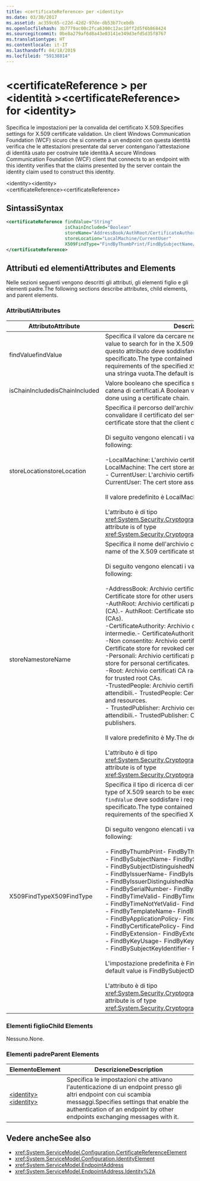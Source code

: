 ```yaml
---
title: <certificateReference> per <identity>
ms.date: 03/30/2017
ms.assetid: ac359c65-c22d-42d2-97de-db53b77cebdb
ms.openlocfilehash: 3b7779ac00c2fca6300c12ac18ff2d5f6b868424
ms.sourcegitcommit: 0be8a279af6d8a43e03141e349d3efd5d35f8767
ms.translationtype: HT
ms.contentlocale: it-IT
ms.lasthandoff: 04/18/2019
ms.locfileid: "59138814"
---
```

# <a name="certificatereference-for-identity"></a><span data-ttu-id="cd3fe-102">\<certificateReference > per \<identità ></span><span class="sxs-lookup"><span data-stu-id="cd3fe-102">\<certificateReference> for \<identity></span></span>
<span data-ttu-id="cd3fe-103">Specifica le impostazioni per la convalida del certificato X.509.</span><span class="sxs-lookup"><span data-stu-id="cd3fe-103">Specifies settings for X.509 certificate validation.</span></span> <span data-ttu-id="cd3fe-104">Un client Windows Communication Foundation (WCF) sicuro che si connette a un endpoint con questa identità verifica che le attestazioni presentate dal server contengano l'attestazione di identità usato per costruire tale identità.</span><span class="sxs-lookup"><span data-stu-id="cd3fe-104">A secure Windows Communication Foundation (WCF) client that connects to an endpoint with this identity verifies that the claims presented by the server contain the identity claim used to construct this identity.</span></span>  
  
 <span data-ttu-id="cd3fe-105">\<identity></span><span class="sxs-lookup"><span data-stu-id="cd3fe-105">\<identity></span></span>  
<span data-ttu-id="cd3fe-106">\<certificateReference></span><span class="sxs-lookup"><span data-stu-id="cd3fe-106">\<certificateReference></span></span>  
  
## <a name="syntax"></a><span data-ttu-id="cd3fe-107">Sintassi</span><span class="sxs-lookup"><span data-stu-id="cd3fe-107">Syntax</span></span>  
  
```xml  
<certificateReference findValue="String"
                      isChainIncluded="Boolean"
                      storeName="AddressBook/AuthRoot/CertificateAuthority/Disallowed/My/Root/TrustedPeople/TrustedPublisher"
                      storeLocation="LocalMachine/CurrentUser"
                      X509FindType="FindByThumbPrint/FindBySubjectName/FindBySubjectDistinguishedName/FindByIssuerName/FindByIssuerDistinguishedName/FindBySerialNumber/FindByTimeValid/FindByTimeNotYetValid/FindByTemplateName/FindByApplicationPolicy/FindByCertificatePolicy/FindByExtension/FindByKeyUsage/FindBySubjectKeyIdentifier">
</certificateReference>
```  
  
## <a name="attributes-and-elements"></a><span data-ttu-id="cd3fe-108">Attributi ed elementi</span><span class="sxs-lookup"><span data-stu-id="cd3fe-108">Attributes and Elements</span></span>  
 <span data-ttu-id="cd3fe-109">Nelle sezioni seguenti vengono descritti gli attributi, gli elementi figlio e gli elementi padre.</span><span class="sxs-lookup"><span data-stu-id="cd3fe-109">The following sections describe attributes, child elements, and parent elements.</span></span>  
  
### <a name="attributes"></a><span data-ttu-id="cd3fe-110">Attributi</span><span class="sxs-lookup"><span data-stu-id="cd3fe-110">Attributes</span></span>  
  
|<span data-ttu-id="cd3fe-111">Attributo</span><span class="sxs-lookup"><span data-stu-id="cd3fe-111">Attribute</span></span>|<span data-ttu-id="cd3fe-112">Descrizione</span><span class="sxs-lookup"><span data-stu-id="cd3fe-112">Description</span></span>|  
|---------------|-----------------|  
|<span data-ttu-id="cd3fe-113">findValue</span><span class="sxs-lookup"><span data-stu-id="cd3fe-113">findValue</span></span>|<span data-ttu-id="cd3fe-114">Specifica il valore da cercare nell'archivio certificati X.509.</span><span class="sxs-lookup"><span data-stu-id="cd3fe-114">Specifies the value to search for in the X.509 certificate store.</span></span> <span data-ttu-id="cd3fe-115">Il tipo contenuto in questo attributo deve soddisfare i requisiti del valore `X509FindType` specificato.</span><span class="sxs-lookup"><span data-stu-id="cd3fe-115">The type contained in this attribute must satisfy the requirements of the specified `X509FindType` value.</span></span> <span data-ttu-id="cd3fe-116">Il valore predefinito è una stringa vuota.</span><span class="sxs-lookup"><span data-stu-id="cd3fe-116">The default is an empty string.</span></span>|  
|<span data-ttu-id="cd3fe-117">isChainIncluded</span><span class="sxs-lookup"><span data-stu-id="cd3fe-117">isChainIncluded</span></span>|<span data-ttu-id="cd3fe-118">Valore booleano che specifica se la convalida viene eseguita usando una catena di certificati.</span><span class="sxs-lookup"><span data-stu-id="cd3fe-118">A Boolean value that specifies if the validation is done using a certificate chain.</span></span>|  
|<span data-ttu-id="cd3fe-119">storeLocation</span><span class="sxs-lookup"><span data-stu-id="cd3fe-119">storeLocation</span></span>|<span data-ttu-id="cd3fe-120">Specifica il percorso dell'archivio certificati che il client può usare per convalidare il certificato del server.</span><span class="sxs-lookup"><span data-stu-id="cd3fe-120">Specifies the location of the certificate store that the client can use to validate the server’s certificate.</span></span><br /><br /> <span data-ttu-id="cd3fe-121">Di seguito vengono elencati i valori validi:</span><span class="sxs-lookup"><span data-stu-id="cd3fe-121">Valid values include the following:</span></span><br /><br /> <span data-ttu-id="cd3fe-122">-LocalMachine: L'archivio certificati assegnato al computer locale.</span><span class="sxs-lookup"><span data-stu-id="cd3fe-122">-   LocalMachine: The cert store assigned to the local machine.</span></span><br /><span data-ttu-id="cd3fe-123">-   CurrentUser: L'archivio certificati assegnato all'utente corrente.</span><span class="sxs-lookup"><span data-stu-id="cd3fe-123">-   CurrentUser: The cert store assigned to the current user.</span></span><br /><br /> <span data-ttu-id="cd3fe-124">Il valore predefinito è LocalMachine.</span><span class="sxs-lookup"><span data-stu-id="cd3fe-124">The default value is LocalMachine.</span></span><br /><br /> <span data-ttu-id="cd3fe-125">L'attributo è di tipo <xref:System.Security.Cryptography.X509Certificates.StoreLocation>.</span><span class="sxs-lookup"><span data-stu-id="cd3fe-125">This attribute is of type <xref:System.Security.Cryptography.X509Certificates.StoreLocation>.</span></span>|  
|<span data-ttu-id="cd3fe-126">storeName</span><span class="sxs-lookup"><span data-stu-id="cd3fe-126">storeName</span></span>|<span data-ttu-id="cd3fe-127">Specifica il nome dell'archivio certificati X.509 da aprire.</span><span class="sxs-lookup"><span data-stu-id="cd3fe-127">Specifies the name of the X.509 certificate store to open.</span></span><br /><br /> <span data-ttu-id="cd3fe-128">Di seguito vengono elencati i valori validi:</span><span class="sxs-lookup"><span data-stu-id="cd3fe-128">Valid values include the following:</span></span><br /><br /> <span data-ttu-id="cd3fe-129">-AddressBook: Archivio certificati per altri utenti.</span><span class="sxs-lookup"><span data-stu-id="cd3fe-129">-   AddressBook: Certificate store for other users.</span></span><br /><span data-ttu-id="cd3fe-130">-AuthRoot: Archivio certificati per autorità di certificazione di terze parti (CA).</span><span class="sxs-lookup"><span data-stu-id="cd3fe-130">-   AuthRoot: Certificate store for third-party certification authorities (CAs).</span></span><br /><span data-ttu-id="cd3fe-131">-CertificateAuthority: Archivio certificati per autorità di certificazione intermedie.</span><span class="sxs-lookup"><span data-stu-id="cd3fe-131">-   CertificateAuthority: Certificate store for intermediate CAs.</span></span><br /><span data-ttu-id="cd3fe-132">-Non consentito: Archivio certificati per certificati revocati.</span><span class="sxs-lookup"><span data-stu-id="cd3fe-132">-   Disallowed: Certificate store for revoked certificates.</span></span><br /><span data-ttu-id="cd3fe-133">-Personali: Archivio certificati per certificati personali.</span><span class="sxs-lookup"><span data-stu-id="cd3fe-133">-   My: Certificate store for personal certificates.</span></span><br /><span data-ttu-id="cd3fe-134">-Root: Archivio certificati CA radice attendibili.</span><span class="sxs-lookup"><span data-stu-id="cd3fe-134">-   Root: Certificate store for trusted root CAs.</span></span><br /><span data-ttu-id="cd3fe-135">-TrustedPeople: Archivio certificati per le risorse e persone direttamente attendibili.</span><span class="sxs-lookup"><span data-stu-id="cd3fe-135">-   TrustedPeople: Certificate store for directly trusted people and resources.</span></span><br /><span data-ttu-id="cd3fe-136">-   TrustedPublisher: Archivio certificati per autori direttamente attendibili.</span><span class="sxs-lookup"><span data-stu-id="cd3fe-136">-   TrustedPublisher: Certificate store for directly trusted publishers.</span></span><br /><br /> <span data-ttu-id="cd3fe-137">Il valore predefinito è My.</span><span class="sxs-lookup"><span data-stu-id="cd3fe-137">The default value is My.</span></span><br /><br /> <span data-ttu-id="cd3fe-138">L'attributo è di tipo <xref:System.Security.Cryptography.X509Certificates.StoreName>.</span><span class="sxs-lookup"><span data-stu-id="cd3fe-138">This attribute is of type <xref:System.Security.Cryptography.X509Certificates.StoreName>.</span></span>|  
|<span data-ttu-id="cd3fe-139">X509FindType</span><span class="sxs-lookup"><span data-stu-id="cd3fe-139">X509FindType</span></span>|<span data-ttu-id="cd3fe-140">Specifica il tipo di ricerca di certificati X.509 da eseguire.</span><span class="sxs-lookup"><span data-stu-id="cd3fe-140">Specifies the type of X.509 search to be executed.</span></span> <span data-ttu-id="cd3fe-141">Il tipo contenuto nell'attributo `findValue` deve soddisfare i requisiti del valore X509FindType specificato.</span><span class="sxs-lookup"><span data-stu-id="cd3fe-141">The type contained in the `findValue` attribute must satisfy the requirements of the specified X509FindType.</span></span><br /><br /> <span data-ttu-id="cd3fe-142">Di seguito vengono elencati i valori validi:</span><span class="sxs-lookup"><span data-stu-id="cd3fe-142">Valid values include the following:</span></span><br /><br /> <span data-ttu-id="cd3fe-143">-   FindByThumbPrint</span><span class="sxs-lookup"><span data-stu-id="cd3fe-143">-   FindByThumbPrint</span></span><br /><span data-ttu-id="cd3fe-144">-   FindBySubjectName</span><span class="sxs-lookup"><span data-stu-id="cd3fe-144">-   FindBySubjectName</span></span><br /><span data-ttu-id="cd3fe-145">-   FindBySubjectDistinguishedName</span><span class="sxs-lookup"><span data-stu-id="cd3fe-145">-   FindBySubjectDistinguishedName</span></span><br /><span data-ttu-id="cd3fe-146">-   FindByIssuerName</span><span class="sxs-lookup"><span data-stu-id="cd3fe-146">-   FindByIssuerName</span></span><br /><span data-ttu-id="cd3fe-147">-   FindByIssuerDistinguishedName</span><span class="sxs-lookup"><span data-stu-id="cd3fe-147">-   FindByIssuerDistinguishedName</span></span><br /><span data-ttu-id="cd3fe-148">-   FindBySerialNumber</span><span class="sxs-lookup"><span data-stu-id="cd3fe-148">-   FindBySerialNumber</span></span><br /><span data-ttu-id="cd3fe-149">-   FindByTimeValid</span><span class="sxs-lookup"><span data-stu-id="cd3fe-149">-   FindByTimeValid</span></span><br /><span data-ttu-id="cd3fe-150">-   FindByTimeNotYetValid</span><span class="sxs-lookup"><span data-stu-id="cd3fe-150">-   FindByTimeNotYetValid</span></span><br /><span data-ttu-id="cd3fe-151">-   FindByTemplateName</span><span class="sxs-lookup"><span data-stu-id="cd3fe-151">-   FindByTemplateName</span></span><br /><span data-ttu-id="cd3fe-152">-   FindByApplicationPolicy</span><span class="sxs-lookup"><span data-stu-id="cd3fe-152">-   FindByApplicationPolicy</span></span><br /><span data-ttu-id="cd3fe-153">-   FindByCertificatePolicy</span><span class="sxs-lookup"><span data-stu-id="cd3fe-153">-   FindByCertificatePolicy</span></span><br /><span data-ttu-id="cd3fe-154">-   FindByExtension</span><span class="sxs-lookup"><span data-stu-id="cd3fe-154">-   FindByExtension</span></span><br /><span data-ttu-id="cd3fe-155">-   FindByKeyUsage</span><span class="sxs-lookup"><span data-stu-id="cd3fe-155">-   FindByKeyUsage</span></span><br /><span data-ttu-id="cd3fe-156">-   FindBySubjectKeyIdentifier</span><span class="sxs-lookup"><span data-stu-id="cd3fe-156">-   FindBySubjectKeyIdentifier</span></span><br /><br /> <span data-ttu-id="cd3fe-157">L'impostazione predefinita è FindBySubjectDistinguishedName.</span><span class="sxs-lookup"><span data-stu-id="cd3fe-157">The default value is FindBySubjectDistinguishedName.</span></span><br /><br /> <span data-ttu-id="cd3fe-158">L'attributo è di tipo <xref:System.Security.Cryptography.X509Certificates.X509FindType>.</span><span class="sxs-lookup"><span data-stu-id="cd3fe-158">This attribute is of type <xref:System.Security.Cryptography.X509Certificates.X509FindType>.</span></span>|  
  
### <a name="child-elements"></a><span data-ttu-id="cd3fe-159">Elementi figlio</span><span class="sxs-lookup"><span data-stu-id="cd3fe-159">Child Elements</span></span>  
 <span data-ttu-id="cd3fe-160">Nessuno.</span><span class="sxs-lookup"><span data-stu-id="cd3fe-160">None.</span></span>  
  
### <a name="parent-elements"></a><span data-ttu-id="cd3fe-161">Elementi padre</span><span class="sxs-lookup"><span data-stu-id="cd3fe-161">Parent Elements</span></span>  
  
|<span data-ttu-id="cd3fe-162">Elemento</span><span class="sxs-lookup"><span data-stu-id="cd3fe-162">Element</span></span>|<span data-ttu-id="cd3fe-163">Descrizione</span><span class="sxs-lookup"><span data-stu-id="cd3fe-163">Description</span></span>|  
|-------------|-----------------|  
|[<span data-ttu-id="cd3fe-164">\<identity></span><span class="sxs-lookup"><span data-stu-id="cd3fe-164">\<identity></span></span>](../../../../../docs/framework/configure-apps/file-schema/wcf/identity.md)|<span data-ttu-id="cd3fe-165">Specifica le impostazioni che attivano l'autenticazione di un endpoint presso gli altri endpoint con cui scambia messaggi.</span><span class="sxs-lookup"><span data-stu-id="cd3fe-165">Specifies settings that enable the authentication of an endpoint by other endpoints exchanging messages with it.</span></span>|  
  
## <a name="see-also"></a><span data-ttu-id="cd3fe-166">Vedere anche</span><span class="sxs-lookup"><span data-stu-id="cd3fe-166">See also</span></span>

- <xref:System.ServiceModel.Configuration.CertificateReferenceElement>
- <xref:System.ServiceModel.Configuration.IdentityElement>
- <xref:System.ServiceModel.EndpointAddress>
- <xref:System.ServiceModel.EndpointAddress.Identity%2A>
